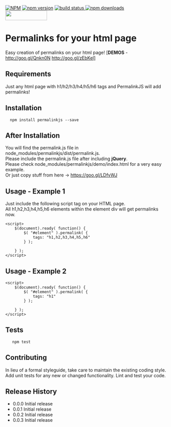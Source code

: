 [![NPM](https://nodei.co/npm/permalinkjs.png?downloads=true&downloadRank=true&stars=true)](https://www.npmjs.com/package/permalinkjs)
[![npm version](https://badge.fury.io/js/permalinkjs.svg)](https://www.npmjs.com/package/permalinkjs)
<a href="https://www.npmjs.com/package/permalinkjs">
    <img src="https://img.shields.io/travis/badges/shields.svg"
         alt="build status">
</a>
[![npm downloads](https://img.shields.io/npm/dm/permalinkjs.svg?style=flat)](https://www.npmjs.com/package/permalinkjs)
<a href="http://bower.io/search/?q=permalinkjs">
<img src="http://benschwarz.github.io/bower-badges/badge@2x.png" width="130" height="30">
</a>       

Permalinks for your html page
=======================================

Easy creation of permalinks on your html page! [**DEMOS** - http://goo.gl/Qnkn0N http://goo.gl/zEbKel] 

## Requirements

Just any html page with h1/h2/h3/h4/h5/h6 tags and PermalinkJS will add permalinks!

## Installation

```shell
  npm install permalinkjs --save
```

## After Installation

You will find the permalink.js file in node_modules/permalinkjs/dist/permalink.js.      
Please include the permalink.js file after including **jQuery**.     
Please check node_modules/permalinkjs/demo/index.html for a very easy example.    
Or just copy stuff from here -> https://goo.gl/LDfvWJ
  
## Usage - Example 1

Just include the following script tag on your HTML page.        
All h1,h2,h3,h4,h5,h6 elements within the element div will get permalinks now.

```
<script>
	$(document).ready( function() {
		$( "#element" ).permalink( {
			tags: "h1,h2,h3,h4,h5,h6"
		} );
		
	} );
</script>

```

## Usage - Example 2

```
<script>
	$(document).ready( function() {
		$( "#element" ).permalink( {
			tags: "h1"
		} );
		
	} );
</script>

```

## Tests

```shell
   npm test
```

## Contributing

In lieu of a formal styleguide, take care to maintain the existing coding style.
Add unit tests for any new or changed functionality. Lint and test your code.

## Release History

* 0.0.0 Initial release
* 0.0.1 Initial release
* 0.0.2 Initial release
* 0.0.3 Initial release
